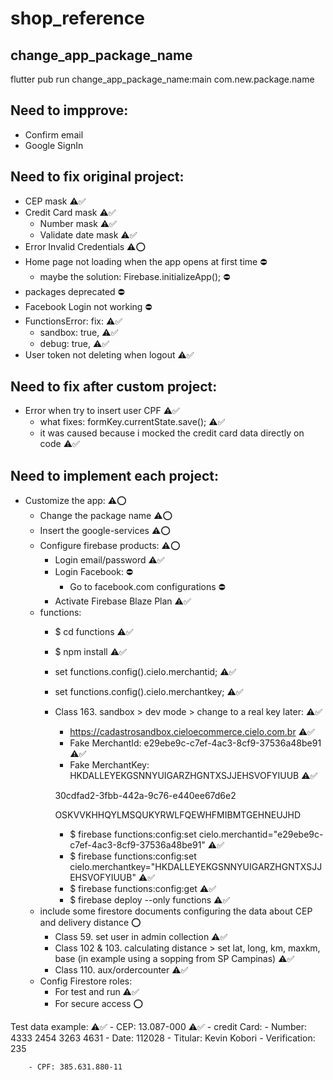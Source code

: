 # shop_reference

## change_app_package_name
flutter pub run change_app_package_name:main com.new.package.name

## Need to impprove:
- Confirm email
- Google SignIn

## Need to fix original project:
- CEP mask ⚠️✅
- Credit Card mask ⚠️✅
    - Number mask ⚠️✅
    - Validate date mask ⚠️✅
- Error Invalid Credentials ⚠️⭕
- Home page not loading when the app opens at first time ⛔
    - maybe the solution: Firebase.initializeApp(); ⛔
- packages deprecated ⛔
- Facebook Login not working ⛔
- FunctionsError: fix: ⚠️✅
    - sandbox: true, ⚠️✅
    - debug: true, ⚠️✅
- User token not deleting when logout ⚠️✅

## Need to fix after custom project:
- Error when try to insert user CPF ⚠️✅
    - what fixes: formKey.currentState.save(); ⚠️✅
    - it was caused because i mocked the credit card data directly on code ⚠️✅

## Need to implement each project:
- Customize the app: ⚠️⭕
    - Change the package name ⚠️⭕
    - Insert the google-services ⚠️⭕
    - Configure firebase products: ⚠️⭕
        - Login email/password ⚠️✅
        - Login Facebook: ⛔
            - Go to facebook.com configurations ⛔
        - Activate Firebase Blaze Plan ⚠️✅
    - functions:
        - $ cd functions ⚠️✅
        - $ npm install ⚠️✅
        - set functions.config().cielo.merchantid; ⚠️✅
        - set functions.config().cielo.merchantkey; ⚠️✅
        - Class 163. sandbox > dev mode > change to a real key later: ⚠️✅
            - https://cadastrosandbox.cieloecommerce.cielo.com.br ⚠️✅
            - Fake MerchantId: e29ebe9c-c7ef-4ac3-8cf9-37536a48be91 ⚠️✅
            - Fake MerchantKey: HKDALLEYEKGSNNYUIGARZHGNTXSJJEHSVOFYIUUB ⚠️✅

            30cdfad2-3fbb-442a-9c76-e440ee67d6e2

            OSKVVKHHQYLMSQUKYRWLFQEWHFMIBMTGEHNEUJHD
            
            - $ firebase functions:config:set cielo.merchantid="e29ebe9c-c7ef-4ac3-8cf9-37536a48be91" ⚠️✅
            - $ firebase functions:config:set cielo.merchantkey="HKDALLEYEKGSNNYUIGARZHGNTXSJJEHSVOFYIUUB" ⚠️✅
            - $ firebase functions:config:get ⚠️✅
            - $ firebase deploy --only functions ⚠️✅
    - include some firestore documents configuring the data about CEP and delivery distance ⭕
        - Class 59. set user in admin collection ⚠️✅
        - Class 102 & 103. calculating distance > set lat, long, km, maxkm, base (in example using a sopping from SP Campinas) ⚠️✅
        - Class 110. aux/ordercounter ⚠️✅
    - Config Firestore roles:
        - For test and run ⚠️✅
        - For secure access ⭕
        
Test data example: ⚠️✅
    - CEP: 13.087-000 ⚠️✅
    - credit Card:
        - Number: 4333 2454 3263 4631
        - Date: 112028
        - Titular: Kevin Kobori 
        - Verification: 235

        - CPF: 385.631.880-11

